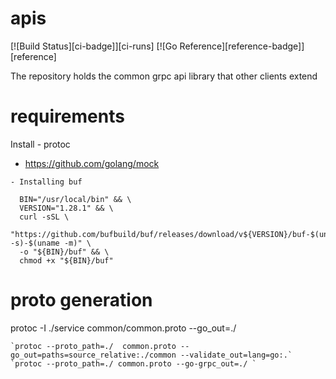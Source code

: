 # apis

[![Build Status][ci-badge]][ci-runs] [![Go Reference][reference-badge]][reference]

The repository holds the common grpc api library that other clients extend

# requirements
Install 
    - protoc
   -  https://github.com/golang/mock


    - Installing buf
     
      BIN="/usr/local/bin" && \
      VERSION="1.28.1" && \
      curl -sSL \
      "https://github.com/bufbuild/buf/releases/download/v${VERSION}/buf-$(uname -s)-$(uname -m)" \
      -o "${BIN}/buf" && \
      chmod +x "${BIN}/buf"


# proto generation

protoc -I ./service common/common.proto --go_out=./

    `protoc --proto_path=./  common.proto --go_out=paths=source_relative:./common --validate_out=lang=go:.`
    `protoc --proto_path=./ common.proto --go-grpc_out=./ `